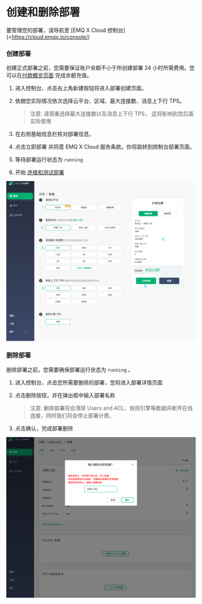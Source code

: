# 创建和删除部署

要管理您的部署，请导航至 [EMQ X Cloud 控制台](<https://cloud.emqx.io/console/)



### 创建部署

创建正式部署之前，您需要保证账户余额不小于所创建部署 24  小时所需费用。您可以在[付款概览页面](https://cloud.emqx.io/console/billing/overview) 完成余额充值。

1. 进入控制台，点击右上角新建按钮将进入部署创建页面。

2. 依据您实际情况依次选择云平台、区域、最大连接数、消息上下行 TPS。

   > 注意: 请慎重选择最大连接数以及消息上下行 TPS， 这将影响到您后面实际使用

3. 在右侧基础信息栏核对部署信息。
4. 点击立即部署 并同意 EMQ X Cloud 服务条款。你将跳转到控制台部署页面。
5. 等待部署运行状态为 `running` 
6. 开始 [连接和测试部署](./connections.md)

![create_deployment](../_assets/deployments/create_deployment.png)



### 删除部署

删除部署之前，您需要确保部署运行状态为 `running` 。

1. 进入控制台，点击您所需要删除的部署，您将进入部署详情页面

2. 点击删除按钮，并在弹出框中输入部署名称

   > 注意:  删除部署将会清除 Users and ACL、规则引擎等数据并断开在线连接，同时我们将会停止部署计费。

3. 点击确认，完成部署删除

![delete_deployment](../_assets/deployments/delete_deployment.png)
